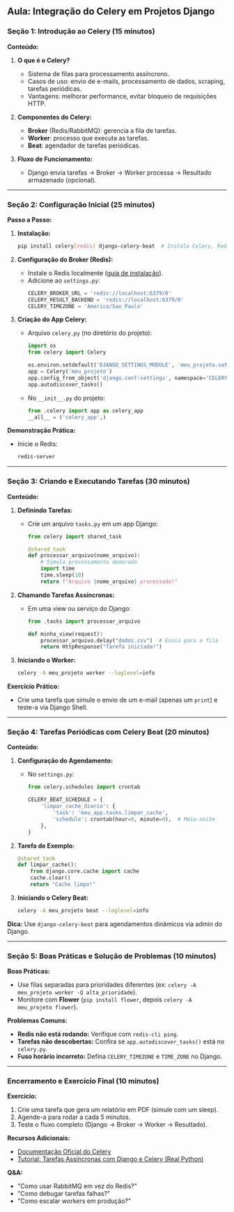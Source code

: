 **Aula: Integração do Celery em Projetos Django**  
---

### **Seção 1: Introdução ao Celery (15 minutos)**  
**Conteúdo:**  
1. **O que é o Celery?**  
   - Sistema de filas para processamento assíncrono.  
   - Casos de uso: envio de e-mails, processamento de dados, scraping, tarefas periódicas.  
   - Vantagens: melhorar performance, evitar bloqueio de requisições HTTP.  

2. **Componentes do Celery:**  
   - **Broker** (Redis/RabbitMQ): gerencia a fila de tarefas.  
   - **Worker**: processo que executa as tarefas.  
   - **Beat**: agendador de tarefas periódicas.  

3. **Fluxo de Funcionamento:**  
   - Django envia tarefas → Broker → Worker processa → Resultado armazenado (opcional).  

---

### **Seção 2: Configuração Inicial (25 minutos)**  
**Passo a Passo:**  
1. **Instalação:**  
   ```bash
   pip install celery[redis] django-celery-beat  # Instala Celery, Redis e o pacote para agendamento
   ```  

2. **Configuração do Broker (Redis):**  
   - Instale o Redis localmente ([guia de instalação](https://redis.io/docs/getting-started/)).  
   - Adicione ao `settings.py`:  
     ```python
     CELERY_BROKER_URL = 'redis://localhost:6379/0'
     CELERY_RESULT_BACKEND = 'redis://localhost:6379/0'
     CELERY_TIMEZONE = 'America/Sao_Paulo'
     ```  

3. **Criação do App Celery:**  
   - Arquivo `celery.py` (no diretório do projeto):  
     ```python
     import os
     from celery import Celery

     os.environ.setdefault('DJANGO_SETTINGS_MODULE', 'meu_projeto.settings')
     app = Celery('meu_projeto')
     app.config_from_object('django.conf:settings', namespace='CELERY')
     app.autodiscover_tasks()
     ```  
   - No `__init__.py` do projeto:  
     ```python
     from .celery import app as celery_app
     __all__ = ('celery_app',)
     ```  

**Demonstração Prática:**  
- Inicie o Redis:  
  ```bash
  redis-server
  ```  

---

### **Seção 3: Criando e Executando Tarefas (30 minutos)**  
**Conteúdo:**  
1. **Definindo Tarefas:**  
   - Crie um arquivo `tasks.py` em um app Django:  
     ```python
     from celery import shared_task

     @shared_task
     def processar_arquivo(nome_arquivo):
         # Simula processamento demorado
         import time
         time.sleep(10)
         return f"Arquivo {nome_arquivo} processado!"
     ```  

2. **Chamando Tarefas Assíncronas:**  
   - Em uma view ou serviço do Django:  
     ```python
     from .tasks import processar_arquivo

     def minha_view(request):
         processar_arquivo.delay("dados.csv")  # Envia para a fila
         return HttpResponse("Tarefa iniciada!")
     ```  

3. **Iniciando o Worker:**  
   ```bash
   celery -A meu_projeto worker --loglevel=info
   ```  

**Exercício Prático:**  
- Crie uma tarefa que simule o envio de um e-mail (apenas um `print`) e teste-a via Django Shell.  

---

### **Seção 4: Tarefas Periódicas com Celery Beat (20 minutos)**  
**Conteúdo:**  
1. **Configuração do Agendamento:**  
   - No `settings.py`:  
     ```python
     from celery.schedules import crontab

     CELERY_BEAT_SCHEDULE = {
         'limpar_cache_diario': {
             'task': 'meu_app.tasks.limpar_cache',
             'schedule': crontab(hour=0, minute=0),  # Meia-noite
         },
     }
     ```  

2. **Tarefa de Exemplo:**  
   ```python
   @shared_task
   def limpar_cache():
       from django.core.cache import cache
       cache.clear()
       return "Cache limpo!"
   ```  

3. **Iniciando o Celery Beat:**  
   ```bash
   celery -A meu_projeto beat --loglevel=info
   ```  

**Dica:** Use `django-celery-beat` para agendamentos dinâmicos via admin do Django.  

---

### **Seção 5: Boas Práticas e Solução de Problemas (10 minutos)**  
**Boas Práticas:**  
- Use filas separadas para prioridades diferentes (ex: `celery -A meu_projeto worker -Q alta_prioridade`).  
- Monitore com **Flower** (`pip install flower`, depois `celery -A meu_projeto flower`).  

**Problemas Comuns:**  
- **Redis não está rodando:** Verifique com `redis-cli ping`.  
- **Tarefas não descobertas:** Confira se `app.autodiscover_tasks()` está no `celery.py`.  
- **Fuso horário incorreto:** Defina `CELERY_TIMEZONE` e `TIME_ZONE` no Django.  

---

### **Encerramento e Exercício Final (10 minutos)**  
**Exercício:**  
1. Crie uma tarefa que gera um relatório em PDF (simule com um sleep).  
2. Agende-a para rodar a cada 5 minutos.  
3. Teste o fluxo completo (Django → Broker → Worker → Resultado).  

**Recursos Adicionais:**  
- [Documentação Oficial do Celery](https://docs.celeryq.dev/en/stable/django/first-steps-with-django.html)  
- [Tutorial: Tarefas Assíncronas com Django e Celery (Real Python)](https://realpython.com/asynchronous-tasks-with-django-and-celery/)  

**Q&A:**  
- "Como usar RabbitMQ em vez do Redis?"  
- "Como debugar tarefas falhas?"  
- "Como escalar workers em produção?"  
